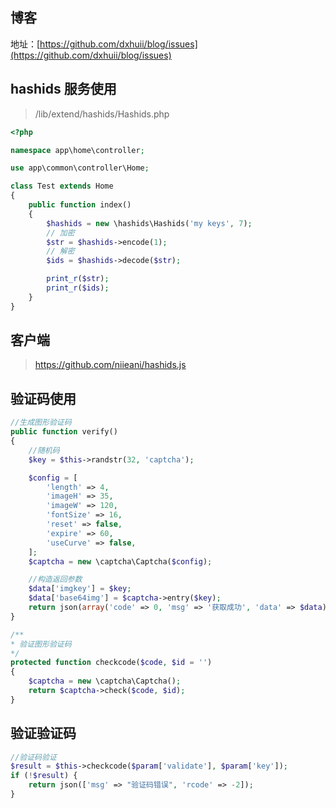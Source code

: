 ## 博客

地址：[https://github.com/dxhuii/blog/issues](https://github.com/dxhuii/blog/issues)

## hashids 服务使用

> /lib/extend/hashids/Hashids.php
```php
<?php

namespace app\home\controller;

use app\common\controller\Home;

class Test extends Home
{
    public function index()
    {
        $hashids = new \hashids\Hashids('my keys', 7);
        // 加密  
        $str = $hashids->encode(1);
        // 解密  
        $ids = $hashids->decode($str);

        print_r($str);
        print_r($ids);
    }
}
```
## 客户端

> https://github.com/niieani/hashids.js

## 验证码使用
```php
//生成图形验证码
public function verify()
{
    //随机码
    $key = $this->randstr(32, 'captcha');

    $config = [
        'length' => 4,
        'imageH' => 35,
        'imageW' => 120,
        'fontSize' => 16,
        'reset' => false,
        'expire' => 60,
        'useCurve' => false,
    ];
    $captcha = new \captcha\Captcha($config);

    //构造返回参数
    $data['imgkey'] = $key;
    $data['base64img'] = $captcha->entry($key);
    return json(array('code' => 0, 'msg' => '获取成功', 'data' => $data));
}

/**
* 验证图形验证码
*/
protected function checkcode($code, $id = '')
{
    $captcha = new \captcha\Captcha();
    return $captcha->check($code, $id);
}
```
## 验证验证码
```php
//验证码验证
$result = $this->checkcode($param['validate'], $param['key']);
if (!$result) {
    return json(['msg' => "验证码错误", 'rcode' => -2]);
}
```